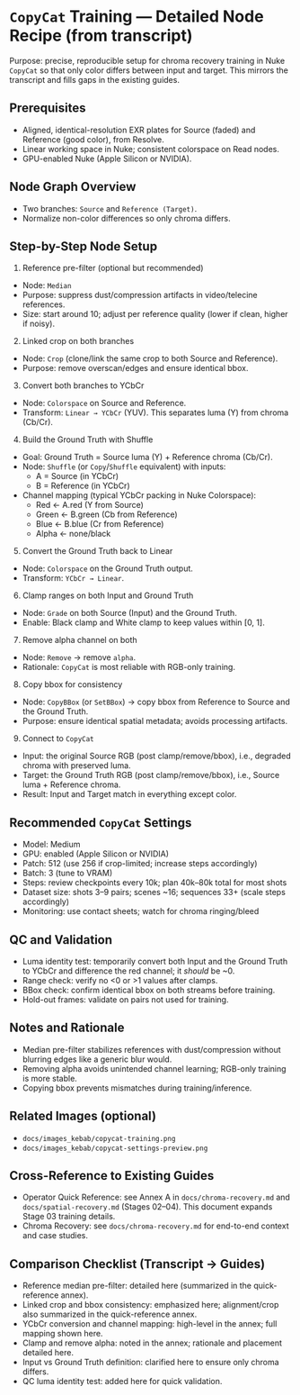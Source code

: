 # `CopyCat` Training — Detailed Node Recipe (from transcript)

Purpose: precise, reproducible setup for chroma recovery training in Nuke `CopyCat` so that only color differs between input and target. This mirrors the transcript and fills gaps in the existing guides.

## Prerequisites
- Aligned, identical-resolution EXR plates for Source (faded) and Reference (good color), from Resolve.
- Linear working space in Nuke; consistent colorspace on Read nodes.
- GPU-enabled Nuke (Apple Silicon or NVIDIA).

## Node Graph Overview
- Two branches: `Source` and `Reference (Target)`.
- Normalize non-color differences so only chroma differs.

## Step-by-Step Node Setup

1) Reference pre-filter (optional but recommended)
- Node: `Median`
- Purpose: suppress dust/compression artifacts in video/telecine references.
- Size: start around 10; adjust per reference quality (lower if clean, higher if noisy).

2) Linked crop on both branches
- Node: `Crop` (clone/link the same crop to both Source and Reference).
- Purpose: remove overscan/edges and ensure identical bbox.

3) Convert both branches to YCbCr
- Node: `Colorspace` on Source and Reference.
- Transform: `Linear → YCbCr` (YUV). This separates luma (Y) from chroma (Cb/Cr).

4) Build the Ground Truth with Shuffle
- Goal: Ground Truth = Source luma (Y) + Reference chroma (Cb/Cr).
- Node: `Shuffle` (or `Copy`/`Shuffle` equivalent) with inputs:
  - A = Source (in YCbCr)
  - B = Reference (in YCbCr)
- Channel mapping (typical YCbCr packing in Nuke Colorspace):
  - Red   ← A.red   (Y from Source)
  - Green ← B.green (Cb from Reference)
  - Blue  ← B.blue  (Cr from Reference)
  - Alpha ← none/black

5) Convert the Ground Truth back to Linear
- Node: `Colorspace` on the Ground Truth output.
- Transform: `YCbCr → Linear`.

6) Clamp ranges on both Input and Ground Truth
- Node: `Grade` on both Source (Input) and the Ground Truth.
- Enable: Black clamp and White clamp to keep values within [0, 1].

7) Remove alpha channel on both
- Node: `Remove` → remove `alpha`.
- Rationale: `CopyCat` is most reliable with RGB-only training.

8) Copy bbox for consistency
- Node: `CopyBBox` (or `SetBBox`) → copy bbox from Reference to Source and the Ground Truth.
- Purpose: ensure identical spatial metadata; avoids processing artifacts.

9) Connect to `CopyCat`
- Input: the original Source RGB (post clamp/remove/bbox), i.e., degraded chroma with preserved luma.
- Target: the Ground Truth RGB (post clamp/remove/bbox), i.e., Source luma + Reference chroma.
- Result: Input and Target match in everything except color.

## Recommended `CopyCat` Settings
- Model: Medium
- GPU: enabled (Apple Silicon or NVIDIA)
- Patch: 512 (use 256 if crop-limited; increase steps accordingly)
- Batch: 3 (tune to VRAM)
- Steps: review checkpoints every 10k; plan 40k–80k total for most shots
- Dataset size: shots 3–9 pairs; scenes ~16; sequences 33+ (scale steps accordingly)
- Monitoring: use contact sheets; watch for chroma ringing/bleed

## QC and Validation
- Luma identity test: temporarily convert both Input and the Ground Truth to YCbCr and difference the red channel; it _should_ be ~0.
- Range check: verify no <0 or >1 values after clamps.
- BBox check: confirm identical bbox on both streams before training.
- Hold-out frames: validate on pairs not used for training.

## Notes and Rationale
- Median pre-filter stabilizes references with dust/compression without blurring edges like a generic blur would.
- Removing alpha avoids unintended channel learning; RGB-only training is more stable.
- Copying bbox prevents mismatches during training/inference.

## Related Images (optional)
- `docs/images_kebab/copycat-training.png`
- `docs/images_kebab/copycat-settings-preview.png`

## Cross-Reference to Existing Guides
- Operator Quick Reference: see Annex A in `docs/chroma-recovery.md` and `docs/spatial-recovery.md` (Stages 02–04). This document expands Stage 03 training details.
- Chroma Recovery: see `docs/chroma-recovery.md` for end-to-end context and case studies.

## Comparison Checklist (Transcript → Guides)
- Reference median pre-filter: detailed here (summarized in the quick-reference annex).
- Linked crop and bbox consistency: emphasized here; alignment/crop also summarized in the quick-reference annex.
- YCbCr conversion and channel mapping: high-level in the annex; full mapping shown here.
- Clamp and remove alpha: noted in the annex; rationale and placement detailed here.
- Input vs Ground Truth definition: clarified here to ensure only chroma differs.
- QC luma identity test: added here for quick validation.
